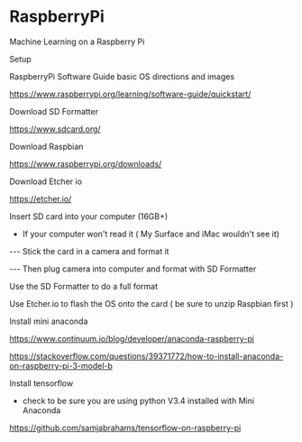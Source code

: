 # RaspberryPi
Machine Learning on a Raspberry Pi


Setup

RaspberryPi Software Guide basic OS directions and images 

https://www.raspberrypi.org/learning/software-guide/quickstart/



Download SD Formatter

https://www.sdcard.org/


Download Raspbian

https://www.raspberrypi.org/downloads/


Download Etcher io

https://etcher.io/


Insert SD card into your computer (16GB+)

- If your computer won't read it ( My Surface and iMac wouldn't see it)

--- Stick the card in a camera and format it

--- Then plug camera into computer and format with SD Formatter


Use the SD Formatter to do a full format

Use Etcher.io to flash the OS onto the card ( be sure to unzip Raspbian first )


Install mini anaconda

https://www.continuum.io/blog/developer/anaconda-raspberry-pi

https://stackoverflow.com/questions/39371772/how-to-install-anaconda-on-raspberry-pi-3-model-b


Install tensorflow

- check to be sure you are using python V3.4 installed with Mini Anaconda

https://github.com/samjabrahams/tensorflow-on-raspberry-pi



